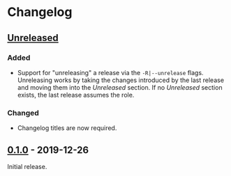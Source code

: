 # Changelog

## [Unreleased]

### Added

- Support for "unreleasing" a release via the `-R|--unrelease` flags. Unreleasing
  works by taking the changes introduced by the last release and moving them into
  the _Unreleased_ section. If no _Unreleased_ section exists, the last release
  assumes the role.

### Changed

- Changelog titles are now required.

## [0.1.0] - 2019-12-26

Initial release.

[Unreleased]: https://github.com/xuoe/kc/compare/0.1.0...HEAD
[0.1.0]: https://github.com/xuoe/kc/releases/tag/0.1.0
